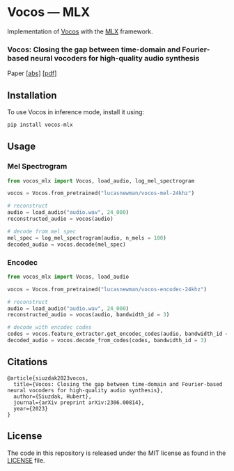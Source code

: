 # Vocos — MLX 

Implementation of [Vocos](https://github.com/gemelo-ai/vocos) with the [MLX](https://github.com/ml-explore/mlx) framework.

### Vocos: Closing the gap between time-domain and Fourier-based neural vocoders for high-quality audio synthesis
Paper [[abs]](https://arxiv.org/abs/2306.00814) [[pdf]](https://arxiv.org/pdf/2306.00814.pdf)

## Installation

To use Vocos in inference mode, install it using:

```bash
pip install vocos-mlx
```

## Usage

### Mel Spectrogram

```python
from vocos_mlx import Vocos, load_audio, log_mel_spectrogram

vocos = Vocos.from_pretrained("lucasnewman/vocos-mel-24khz")

# reconstruct
audio = load_audio("audio.wav", 24_000)
reconstructed_audio = vocos(audio)

# decode from mel spec
mel_spec = log_mel_spectrogram(audio, n_mels = 100)
decoded_audio = vocos.decode(mel_spec)
```

### Encodec

```python
from vocos_mlx import Vocos, load_audio

vocos = Vocos.from_pretrained("lucasnewman/vocos-encodec-24khz")

# reconstruct
audio = load_audio("audio.wav", 24_000)
reconstructed_audio = vocos(audio, bandwidth_id = 3)

# decode with encodec codes
codes = vocos.feature_extractor.get_encodec_codes(audio, bandwidth_id = 3)
decoded_audio = vocos.decode_from_codes(codes, bandwidth_id = 3)
```

## Citations

```
@article{siuzdak2023vocos,
  title={Vocos: Closing the gap between time-domain and Fourier-based neural vocoders for high-quality audio synthesis},
  author={Siuzdak, Hubert},
  journal={arXiv preprint arXiv:2306.00814},
  year={2023}
}
```

## License

The code in this repository is released under the MIT license as found in the
[LICENSE](LICENSE) file.
